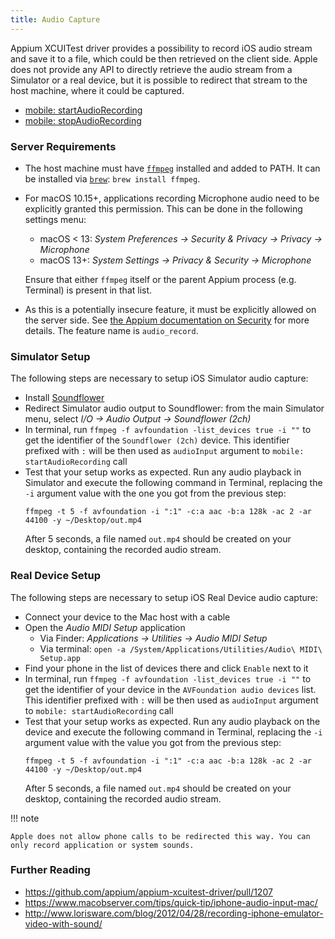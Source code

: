 ```yaml
---
title: Audio Capture
---
```



Appium XCUITest driver provides a possibility to record iOS audio stream and save it to a file,
which could be then retrieved on the client side. Apple does not provide any API to directly
retrieve the audio stream from a Simulator or a real device, but it is possible to redirect that
stream to the host machine, where it could be captured.

- [mobile: startAudioRecording](./execute-methods.md#mobile-startaudiorecording)
- [mobile: stopAudioRecording](./execute-methods.md#mobile-stopaudiorecording)

### Server Requirements

- The host machine must have [`ffmpeg`](https://www.ffmpeg.org/download.html) installed and added to PATH.
  It can be installed via [`brew`](https://brew.sh/): `brew install ffmpeg`.
- For macOS 10.15+, applications recording Microphone audio need to be explicitly granted this permission.
  This can be done in the following settings menu:

    - macOS < 13: _System Preferences -> Security & Privacy -> Privacy -> Microphone_
    - macOS 13+: _System Settings -> Privacy & Security -> Microphone_

    Ensure that either `ffmpeg` itself or the parent Appium process (e.g. Terminal) is present in that list.

- As this is a potentially insecure feature, it must be explicitly allowed on the server side. See
  [the Appium documentation on Security](https://appium.io/docs/en/latest/guides/security/) for more details.
  The feature name is `audio_record`.

### Simulator Setup

The following steps are necessary to setup iOS Simulator audio capture:

* Install [Soundflower](https://github.com/mattingalls/Soundflower/releases)
* Redirect Simulator audio output to Soundflower: from the main Simulator menu, select
  _I/O -> Audio Output -> Soundflower (2ch)_
* In terminal, run `ffmpeg -f avfoundation -list_devices true -i ""` to get the identifier of the
  `Soundflower (2ch)` device. This identifier prefixed with `:` will be then used as `audioInput`
  argument to `mobile: startAudioRecording` call
* Test that your setup works as expected. Run any audio playback in Simulator and execute the
  following command in Terminal, replacing the `-i` argument value with the one you got from the
  previous step:
  ```
  ffmpeg -t 5 -f avfoundation -i ":1" -c:a aac -b:a 128k -ac 2 -ar 44100 -y ~/Desktop/out.mp4
  ```
  After 5 seconds, a file named `out.mp4` should be created on your desktop, containing the recorded
  audio stream.


### Real Device Setup

The following steps are necessary to setup iOS Real Device audio capture:

* Connect your device to the Mac host with a cable
* Open the _Audio MIDI Setup_ application
    * Via Finder: _Applications -> Utilities -> Audio MIDI Setup_
    * Via terminal: `open -a /System/Applications/Utilities/Audio\ MIDI\ Setup.app`
* Find your phone in the list of devices there and click `Enable` next to it
* In terminal, run `ffmpeg -f avfoundation -list_devices true -i ""` to get the identifier of your
  device in the `AVFoundation audio devices` list. This identifier prefixed with `:` will be then
  used as `audioInput` argument to `mobile: startAudioRecording` call
* Test that your setup works as expected. Run any audio playback on the device and execute the
  following command in Terminal, replacing the `-i` argument value with the value you got from the
  previous step:
  ```
  ffmpeg -t 5 -f avfoundation -i ":1" -c:a aac -b:a 128k -ac 2 -ar 44100 -y ~/Desktop/out.mp4
  ```
  After 5 seconds, a file named `out.mp4` should be created on your desktop, containing the recorded
  audio stream.

!!! note

    Apple does not allow phone calls to be redirected this way. You can only record application or system sounds.


### Further Reading

* <https://github.com/appium/appium-xcuitest-driver/pull/1207>
* <https://www.macobserver.com/tips/quick-tip/iphone-audio-input-mac/>
* <http://www.lorisware.com/blog/2012/04/28/recording-iphone-emulator-video-with-sound/>
